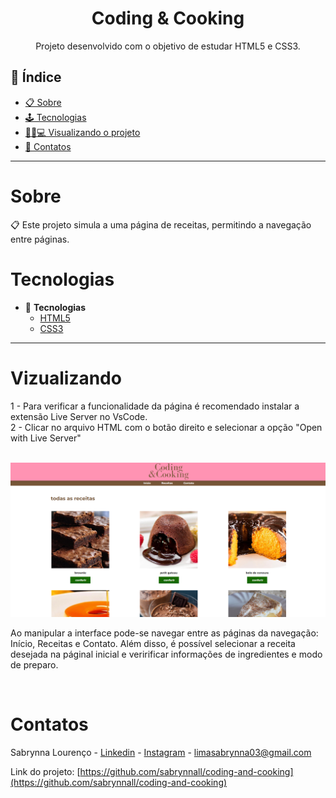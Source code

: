 <h1 align="center"> Coding & Cooking </h1>
<p align="center"> Projeto desenvolvido com o objetivo de estudar HTML5 e CSS3. </p>

## 📕 Índice

- [📋 Sobre](#Sobre)
- [🕹 Tecnologias](#Tecnologias)
- [👩🏻💻 Visualizando o projeto](#Visualizando)
- [📲 Contatos](#Contatos)

<hr>


<!-- About -->

# Sobre

<p align="left"> 📋 Este projeto simula a uma página de receitas, permitindo a navegação entre páginas. </p>

<!-- TECHNOLOGIES -->

# Tecnologias

- 🧩 **Tecnologias**
  - [HTML5](https://developer.mozilla.org/pt-BR/docs/Web/HTML)
  - [CSS3](https://developer.mozilla.org/pt-BR/docs/Web/CSS)

<hr>


<!-- TECHNOLOGIES -->

# Vizualizando

  1 - Para verificar a funcionalidade da página é recomendado instalar a extensão Live Server no VsCode. <br> 2 - Clicar no arquivo HTML com o botão direito e selecionar a opção "Open with Live Server"

<br>

<img src='./images/codingandcooking.png'>

<br>

Ao manipular a interface pode-se navegar entre as páginas da navegação: Início, Receitas e Contato. Além disso, é possível selecionar a receita desejada na páginal inicial e veririficar informações de ingredientes e modo de preparo.

<br>

<!-- CONTACT -->

# Contatos

Sabrynna Lourenço - [Linkedin](https://www.linkedin.com/in/sabrynna-lourenco/) - [Instagram](https://www.instagram.com/sabrynna.ln/) - limasabrynna03@gmail.com


Link do projeto: [https://github.com/sabrynnall/coding-and-cooking](https://github.com/sabrynnall/coding-and-cooking)

